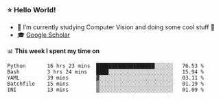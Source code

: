 ### ⭐️ Hello World!

<!--
**hologerry/hologerry** is a ✨ _special_ ✨ repository because its `README.md` (this file) appears on your GitHub profile.

Here are some ideas to get you started:

- 🔭 I’m currently working and studying on Computer Vision
- 🌱 I’m currently learning at Peking University
- 💬 Ask me about 
- 📫 How to reach me: E-mail
- 😄 Pronouns: he/his
- ⚡ Fun fact: Music is the Power
-->


- 🔭 I’m currently studying Computer Vision and doing some cool stuff 🤖
- 🎓 [Google Scholar](https://scholar.google.com/citations?user=3ykqW9wAAAAJ&hl=en)


📊 **This week I spent my time on**

<!--START_SECTION:waka-->

```text
Python       16 hrs 23 mins  ███████████████████░░░░░░   76.53 %
Bash         3 hrs 24 mins   ████░░░░░░░░░░░░░░░░░░░░░   15.94 %
YAML         39 mins         ▓░░░░░░░░░░░░░░░░░░░░░░░░   03.11 %
Batchfile    15 mins         ▒░░░░░░░░░░░░░░░░░░░░░░░░   01.19 %
INI          13 mins         ▒░░░░░░░░░░░░░░░░░░░░░░░░   01.09 %
```

<!--END_SECTION:waka-->
